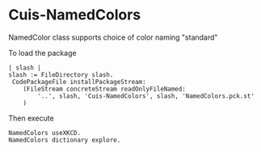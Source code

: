 Cuis-NamedColors
================

NamedColor class supports choice of color naming "standard"

To load the package

    | slash |
    slash := FileDirectory slash.
     CodePackageFile installPackageStream:
        (FileStream concreteStream readOnlyFileNamed: 
            '..', slash, 'Cuis-NamedColors', slash, 'NamedColors.pck.st'
        )

Then execute

	NamedColors useXKCD.
	NamedColors dictionary explore.
